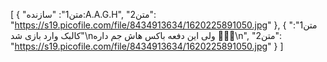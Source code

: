 [
  {
    "متن1": "سازنده:A.A.G.H",
    "متن2": "https://s19.picofile.com/file/8434913634/1620225891050.jpg"
  },
  {
    "متن1": "کالبک وارد بازی شد\nولی این دفعه باکس هاش جم داره 🤩🤩🤩\n",
    "متن2": "https://s19.picofile.com/file/8434913634/1620225891050.jpg"
  }
]
